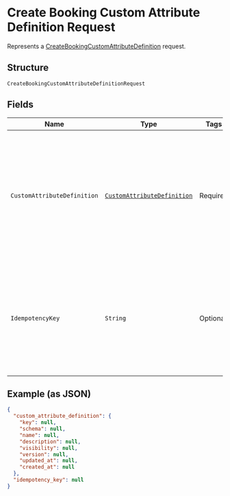 
# Create Booking Custom Attribute Definition Request

Represents a [CreateBookingCustomAttributeDefinition](../../doc/api/booking-custom-attributes.md#create-booking-custom-attribute-definition) request.

## Structure

`CreateBookingCustomAttributeDefinitionRequest`

## Fields

| Name | Type | Tags | Description | Getter |
|  --- | --- | --- | --- | --- |
| `CustomAttributeDefinition` | [`CustomAttributeDefinition`](../../doc/models/custom-attribute-definition.md) | Required | Represents a definition for custom attribute values. A custom attribute definition<br>specifies the key, visibility, schema, and other properties for a custom attribute. | CustomAttributeDefinition getCustomAttributeDefinition() |
| `IdempotencyKey` | `String` | Optional | A unique identifier for this request, used to ensure idempotency. For more information,<br>see [Idempotency](https://developer.squareup.com/docs/build-basics/common-api-patterns/idempotency).<br>**Constraints**: *Maximum Length*: `45` | String getIdempotencyKey() |

## Example (as JSON)

```json
{
  "custom_attribute_definition": {
    "key": null,
    "schema": null,
    "name": null,
    "description": null,
    "visibility": null,
    "version": null,
    "updated_at": null,
    "created_at": null
  },
  "idempotency_key": null
}
```

